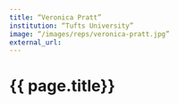 ```yaml
---
title: “Veronica Pratt”
institution: “Tufts University”
image: “/images/reps/veronica-pratt.jpg”
external_url: 
---
```


<h1> {{ page.title}} </h1>